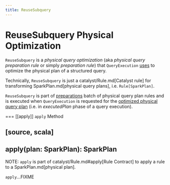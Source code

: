 ```yaml
---
title: ReuseSubquery
---
```


# ReuseSubquery Physical Optimization

`ReuseSubquery` is a *physical query optimization* (aka _physical query preparation rule_ or simply _preparation rule_) that `QueryExecution` [uses](../QueryExecution.md#preparations) to optimize the physical plan of a structured query.

Technically, `ReuseSubquery` is just a catalyst/Rule.md[Catalyst rule] for transforming SparkPlan.md[physical query plans], i.e. `Rule[SparkPlan]`.

`ReuseSubquery` is part of [preparations](../QueryExecution.md#preparations) batch of physical query plan rules and is executed when `QueryExecution` is requested for the [optimized physical query plan](../QueryExecution.md#executedPlan) (i.e. in *executedPlan* phase of a query execution).

=== [[apply]] `apply` Method

[source, scala]
----
apply(plan: SparkPlan): SparkPlan
----

NOTE: `apply` is part of catalyst/Rule.md#apply[Rule Contract] to apply a rule to a SparkPlan.md[physical plan].

`apply`...FIXME
